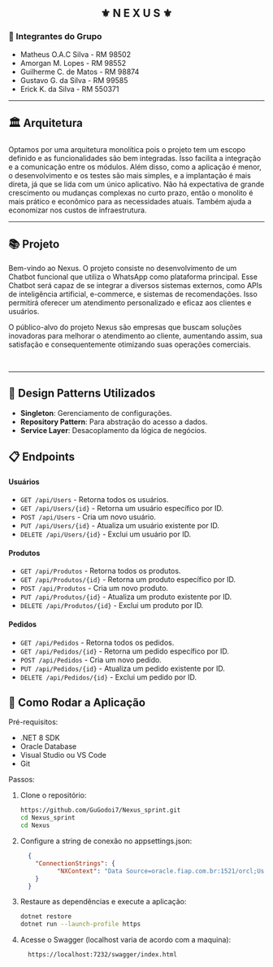 
<div align="center">
   <h2>⚜️ N E X U S ⚜️</h2>
</div>

<h3>👥 Integrantes do Grupo</h3>

- Matheus O.A.C Silva - RM 98502
- Amorgan M. Lopes - RM 98552
- Guilherme C. de Matos - RM 98874
- Gustavo G. da Silva - RM 99585
- Erick K. da Silva - RM 550371

- --------------------------------------------------
## 🏛 Arquitetura<h3>

Optamos por uma arquitetura monolítica pois o projeto tem um escopo definido e as funcionalidades são bem integradas. Isso facilita a integração e a comunicação entre os módulos. Além disso, como a aplicação é menor, o desenvolvimento e os testes são mais simples, e a implantação é mais direta, já que se lida com um único aplicativo. Não há expectativa de grande crescimento ou mudanças complexas no curto prazo, então o monolito é mais prático e econômico para as necessidades atuais. Também ajuda a economizar nos custos de infraestrutura.
- --------------------------------------------------
## 📚 Projeto 

<p>Bem-vindo ao Nexus. O projeto consiste no desenvolvimento de um Chatbot funcional que utiliza o WhatsApp como plataforma principal. Esse Chatbot será capaz de se integrar a diversos sistemas externos, como APIs de inteligência artificial, e-commerce, e sistemas de recomendações. Isso permitirá oferecer um atendimento personalizado e eficaz aos clientes e usuários.</p>
<p>O público-alvo do projeto Nexus são empresas que buscam soluções inovadoras para melhorar o atendimento ao cliente, aumentando assim, sua satisfação e consequentemente otimizando suas operações comerciais.</p>

<br/>

- --------------------------------------------------
## 🧠 Design Patterns Utilizados

- **Singleton**: Gerenciamento de configurações.
- **Repository Pattern**: Para abstração do acesso a dados.
- **Service Layer**: Desacoplamento da lógica de negócios.

## 📋 Endpoints

#### **Usuários**
- `GET /api/Users` - Retorna todos os usuários.
- `GET /api/Users/{id}` - Retorna um usuário específico por ID.
- `POST /api/Users` - Cria um novo usuário.
- `PUT /api/Users/{id}` - Atualiza um usuário existente por ID.
- `DELETE /api/Users/{id}` - Exclui um usuário por ID.

#### **Produtos**
- `GET /api/Produtos` - Retorna todos os produtos.
- `GET /api/Produtos/{id}` - Retorna um produto específico por ID.
- `POST /api/Produtos` - Cria um novo produto.
- `PUT /api/Produtos/{id}` - Atualiza um produto existente por ID.
- `DELETE /api/Produtos/{id}` - Exclui um produto por ID.

#### **Pedidos**
- `GET /api/Pedidos` - Retorna todos os pedidos.
- `GET /api/Pedidos/{id}` - Retorna um pedido específico por ID.
- `POST /api/Pedidos` - Cria um novo pedido.
- `PUT /api/Pedidos/{id}` - Atualiza um pedido existente por ID.
- `DELETE /api/Pedidos/{id}` - Exclui um pedido por ID.


## 🚀 Como Rodar a Aplicação

Pré-requisitos:
- .NET 8 SDK
- Oracle Database
- Visual Studio ou VS Code
- Git  

Passos:
1. Clone o repositório:
   ```bash
   https://github.com/GuGodoi7/Nexus_sprint.git
   cd Nexus_sprint
   cd Nexus
2. Configure a string de conexão no appsettings.json:
    ```json
      {
        "ConnectionStrings": {
              "NXContext": "Data Source=oracle.fiap.com.br:1521/orcl;User ID=xxxxx;Password=xxxxx;"
        }
      }

4. Restaure as dependências e execute a aplicação:
     ```bash
    dotnet restore
    dotnet run --launch-profile https
5. Acesse o Swagger (localhost varia de acordo com a maquina):
    ```bash
      https://localhost:7232/swagger/index.html

     
